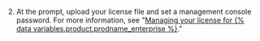 2. At the prompt, upload your license file and set a management console password. For more information, see "[Managing your license for {% data variables.product.prodname_enterprise %}](/billing/managing-your-license-for-github-enterprise)."